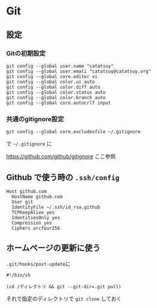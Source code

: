 # Git

## 設定

### Gitの初期設定

    git config --global user.name "catatsuy"
    git config --global user.emali "catatsuy@catatsuy.org"
    git config --global core.editor vi
    git config --global color.ui auto
    git config --global color.diff auto
    git config --global color.status auto
    git config --global color.branch auto
    git config --global core.autocrlf input

### 共通のgitignore設定

    git config --global core.excludesfile ~/.gitignore

で `~/.gitignore` に

https://github.com/github/gitignore ここ参照

## Github で使う時の `.ssh/config`

    Host github.com
      HostName github.com
      User git
      IdentityFile ~/.ssh/id_rsa.github
      TCPKeepAlive yes
      IdentitiesOnly yes
      Compression yes
      Ciphers arcfour256

## ホームページの更新に使う

`.git/hooks/post-update`に

    #!/bin/sh

    (cd /ディレクトリ && git --git-dir=.git pull)

それで指定のディレクトリで `git clone` しておく
